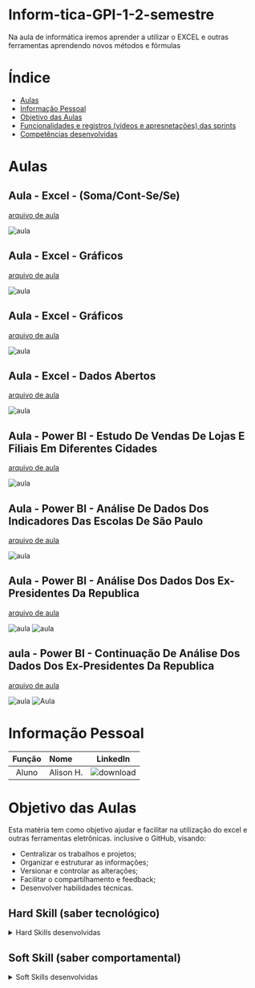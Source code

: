 # Inform-tica-GPI-1-2-semestre
Na aula de informática iremos aprender a utilizar o EXCEL e outras ferramentas aprendendo novos métodos e fórmulas


# Índice

* [Aulas](#aulas)
* [Informação Pessoal](#informação-pessoal)
* [Objetivo das Aulas](#objetivo-das-aulas)
* [Funcionalidades e registros (vídeos e apresnetações) das sprints](#uncionalidades-e-registros-(vídeos-e-apresnetações)-das-sprints)
* [Competências desenvolvidas](#competências-desenvolvidas)


# Aulas

## Aula - Excel - (Soma/Cont-Se/Se)
[arquivo de aula](https://github.com/Oalisonh/informatica/blob/48c4346f02fd3a524c50b0c822438aaae1e34a2b/Planilha%20M%C3%A9dia.xlsx)

![aula ](https://github.com/user-attachments/assets/09c5a842-5ed0-46c2-ba55-7c0796a20eea)

## Aula - Excel - Gráficos
[arquivo de aula](https://github.com/Oalisonh/informatica/blob/8b62c13313a447b1b5e3e8c495f185dc94d3437e/2024.08_dados-abertos-ex-presidentes.xlsx)

![aula](https://github.com/user-attachments/assets/4cb45b3a-2dc9-455e-a861-17391b124cc4)

## Aula - Excel - Gráficos
[arquivo de aula](https://github.com/Oalisonh/informatica/blob/27c449940d3b5ca61e2415c98b48a65546aa258e/2024.08_dados-abertos-ex-presidentes.xlsx)

![aula](https://github.com/user-attachments/assets/e2133d44-1e44-4d84-9b33-0c068a213ff2)

## Aula - Excel - Dados Abertos
[arquivo de aula](https://github.com/Oalisonh/informatica/blob/65682af18d3a29fde32904b7eddeafb4c4aae970/2024.08_dados-abertos-ex-presidentes.xlsx)

![aula](https://github.com/user-attachments/assets/4424138f-a4ef-4268-82d8-ab18f1d1d215)

## Aula - Power BI - Estudo De Vendas De Lojas E Filiais Em Diferentes Cidades
[arquivo de aula](https://github.com/Oalisonh/informatica/blob/cbbf9b87c8deff120a07b5b46e11475627879306/dados%20das%20filiais.pbix)

![aula](https://github.com/user-attachments/assets/3ee31259-ed1a-4649-98af-a76472c683d6)

## Aula - Power BI - Análise De Dados Dos Indicadores Das Escolas De São Paulo
[arquivo de aula](https://github.com/Oalisonh/informatica/blob/2f2230e74105218193ea6ac7df59390be9043489/atividade%20power%20bi.pbix)

![aula](https://github.com/user-attachments/assets/b135cddd-1fe3-4740-8fd8-34ff3cd5378d)

## Aula - Power BI - Análise Dos Dados Dos Ex-Presidentes Da Republica
[arquivo de aula](https://github.com/Oalisonh/informatica/blob/90fbad4e3b84bee328b904188747c37c954953a6/Dados_Abertos.pbix)

![aula](https://github.com/user-attachments/assets/0145316a-0187-431c-a489-e0b3eab3b68b)
![aula](https://github.com/user-attachments/assets/d3b91140-c24f-4817-b13a-263f196100ee)

## aula - Power BI - Continuação De Análise Dos Dados Dos Ex-Presidentes Da Republica
[arquivo de aula](https://github.com/Oalisonh/informatica/blob/e85027307e5a7672b7b00a5b07406da818fbd5dc/2024.08_dados-abertos-ex-presidentes.xlsx)

![aula](https://github.com/user-attachments/assets/c3ca7416-5fd6-4146-834c-421bf74d45c3)
![Aula](https://github.com/user-attachments/assets/3c496e70-83a4-4783-9601-f2343e6aeff0)



# Informação Pessoal
|    Função     | Nome                                  |                                                                                                                                                      LinkedIn                                                                                                                                                      |
| :-----------: | :------------------------------------ | :-------------------------------------------------------------------------------------------------------------------------------------------------------------------------------------------------------------------------------------------------------------------------------------------------------------------------: |
| Aluno |   Alison H.   |       ![download](https://github.com/user-attachments/assets/ba1e24d4-8c6a-4640-b3aa-44e1e45a8ee1)



# Objetivo das Aulas
Esta matéria tem como objetivo ajudar e facilitar na utilização do excel e outras ferramentas eletrônicas. inclusive o GitHub, visando:
* Centralizar os trabalhos e projetos;
* Organizar e estruturar as informações;
* Versionar e controlar as alterações;
* Facilitar o compartilhamento e feedback;
* Desenvolver habilidades técnicas.



## Hard Skill (saber tecnológico)
<details>
<summary>Hard Skills desenvolvidas</summary>
  
| Tecnologia/Metodologia | Classificação |
| ---------------------- | ------------- |
| GitHub | ★ ★ ★ ★ ★ ★ ★ ☆ ☆ ☆ |
| Gestão de Projetos | ★ ★ ★ ★ ★ ★ ☆ ☆ ☆ ☆ |
| Prodct Owner | ★ ★ ★ ★ ★ ★ ★ ☆ ☆ ☆ |
| Markdown | ★ ★ ★ ★ ★ ★ ★ ☆ ☆ ☆ |
| Git Projects | ★ ★ ★ ★ ★ ★ ★ ☆ ☆ ☆ |
 
</details>

## Soft Skill (saber comportamental)
<details>
<summary>Soft Skills desenvolvidas</summary>

| Habilidades | Classificação |
| ---------------------- | ------------- |
| Colaboração | ★ ★ ★ ★ ★ ☆ ☆ ☆ ☆ ☆ |
| Proatividade| ★ ★ ★ ★ ★ ★ ☆ ☆ ☆ ☆ |
| Pensamento Crítico | ★ ★ ★ ★ ★ ★ ★ ☆ ☆ ☆ |
| Gerenciamento de Tempo | ★ ★ ★ ★ ★ ★ ★ ☆ ☆ ☆ |
| Adaptabilidade | ★ ★ ★ ★ ★ ★ ★ ☆ ☆ ☆ |
| Resiliência | ★ ★ ★ ★ ★ ★ ★ ☆ ☆ ☆ |

</details>
